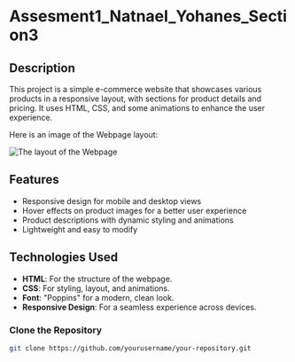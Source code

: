 # Assesment1_Natnael_Yohanes_Section3

## Description

This project is a simple e-commerce website that showcases various products in a responsive layout, with sections for product details and pricing. It uses HTML, CSS, and some animations to enhance the user experience.

Here is an image of the Webpage layout:

![The layout of the Webpage](https://github.com/user-attachments/assets/7aed0058-b32a-481f-9bc0-537d48eebc8e)

## Features

- Responsive design for mobile and desktop views
- Hover effects on product images for a better user experience
- Product descriptions with dynamic styling and animations
- Lightweight and easy to modify

## Technologies Used

- **HTML**: For the structure of the webpage.
- **CSS**: For styling, layout, and animations.
- **Font**: "Poppins" for a modern, clean look.
- **Responsive Design**: For a seamless experience across devices.

### Clone the Repository

```bash
git clone https://github.com/yourusername/your-repository.git
```
